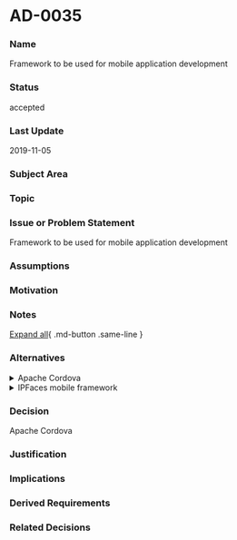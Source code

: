 

# AD-0035

### Name

Framework to be used for mobile application development

### Status

accepted

### Last Update

2019-11-05

### Subject Area



### Topic



### Issue or Problem Statement

Framework to be used for mobile application development

### Assumptions



### Motivation



### Notes



[Expand all](#){ .md-button .same-line }

### Alternatives


    

<details markdown=1>
<summary markdown="span">Apache Cordova</summary>

<table>
    <caption></caption>
    <thead>
        <tr>
            <th></th>
            <th></th>
        </tr>
    </thead>
    <tr>
        <td> <strong>Name</strong> </td>
        <td>Apache Cordova</td>
    </tr>
    <tr>
        <td> <strong>Description</strong> </td>
        <td>Apache Cordova – using hybrid pattern with pre-packaged HTML 5 resources to allow for operation in the disconnected mode.
SQLite database.
</td>
    </tr>
    <tr>
        <td> <strong>Best Applied</strong> </td>
        <td></td>
    </tr>
    <tr>
        <td> <strong>Contraindications</strong> </td>
        <td></td>
    </tr>
</table>


</details>


    

<details markdown=1>
<summary markdown="span">IPFaces mobile framework</summary>

<table>
    <caption></caption>
    <thead>
        <tr>
            <th></th>
            <th></th>
        </tr>
    </thead>
    <tr>
        <td> <strong>Name</strong> </td>
        <td>IPFaces mobile framework</td>
    </tr>
    <tr>
        <td> <strong>Description</strong> </td>
        <td>IPFaces mobile framework</td>
    </tr>
    <tr>
        <td> <strong>Best Applied</strong> </td>
        <td></td>
    </tr>
    <tr>
        <td> <strong>Contraindications</strong> </td>
        <td></td>
    </tr>
</table>


</details>


    



### Decision

Apache Cordova

### Justification



### Implications



### Derived Requirements



### Related Decisions



